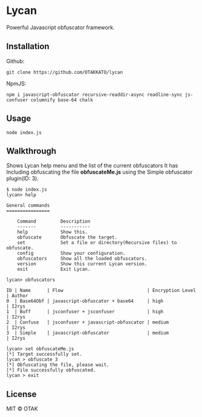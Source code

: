 # Lycan
Powerful Javascript obfuscator framework.

## Installation
Github:
```
git clone https://github.com/OTAKKATO/lycan
```

NpmJS:
```
npm i javascript-obfuscator recursive-readdir-async readline-sync js-confuser columnify base-64 chalk
```

## Usage
```
node index.js
```

## Walkthrough
Shows Lycan help menu and the list of the current obfuscators It has Including obfuscating the file **obfuscateMe.js** using the Simple obfuscator plugin(ID: 3).

```
$ node index.js
lycan> help

General commands
================

    Command         Description
    -------         -----------
    help            Show this.
    obfuscate       Obfuscate the target.
    set             Set a file or directory(Recursive files) to obfuscate.
    config          Show your configuration.
    obfuscators     Show all the loaded obfuscators.
    version         Show this current Lycan version.
    exit            Exit Lycan.

lycan> obfuscators

ID | Name      | Flow                               | Encryption Level | Author
0  | Base64Obf | javascript-obfuscator + base64     | high             | I2rys
1  | Buff      | jsconfuser + jsconfuser            | high             | I2rys
2  | Confuse   | jsconfuser + javascript-obfuscator | medium           | I2rys
3  | Simple    | javascript-obfuscator              | medium           | I2rys

lycan> set obfuscateMe.js
[*] Target successfully set.
lycan > obfuscate 3
[*] Obfuscating the file, please wait.
[*] File successfully obfuscated.
lycan > exit
```

## License
MIT © OTAK